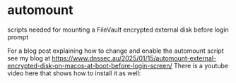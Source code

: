 # automount
scripts needed for mounting a FileVault encrypted external disk before login prompt


For a blog post explaining how to change and enable
the automount script see my blog at 
https://www.dnssec.au/2025/01/15/automount-external-encrypted-disk-on-macos-at-boot-before-login-screen/
There is a youtube video here that shows how to install it as well:
